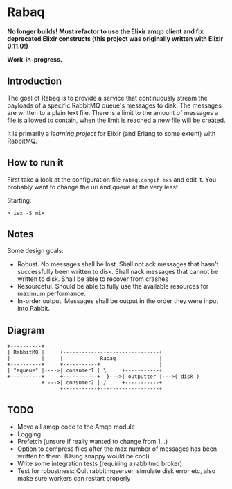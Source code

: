 # Rabaq

**No longer builds! Must refactor to use the Elixir amqp client and
fix deprecated Elixir constructs (this project was originally written
with Elixir 0.11.0!)**

**Work-in-progress.**

## Introduction

The goal of Rabaq is to provide a service that continuously
stream the payloads of a specific RabbitMQ queue's messages to disk.
The messages are written to a plain text file. There is a limit to
the amount of messages a file is allowed to contain, when the
limit is reached a new file will be created.

It is primarily a *learning project* for Elixir
(and Erlang to some extent) with RabbitMQ.

## How to run it

First take a look at the configuration file `rabaq.congif.exs` and
edit it. You probably want to change the uri and queue at the very
least.

Starting:

    > iex -S mix

## Notes

Some design goals:
- Robust. No messages shall be lost.
    Shall not ack messages that hasn't successfully been
    written to disk. Shall nack messages that cannot
    be written to disk.
    Shall be able to recover from crashes
- Resourceful. Should be able to fully use the available
    resources for maximum performance.
- In-order output. Messages shall be output in the order they were
    input into Rabbit.

## Diagram

    +----------+
    | RabbitMQ |     +-------------------------------+
    |          |     |            Rabaq              |
    +----------+     +-----------+                   |
    | "aqueue" |---->| consumer1 | \     +-----------+
    +----------+     +-----------+  }--->| outputter |--->( disk )
               + --->| consumer2 | /     +-----------+
                     +-----------+-------------------+

## TODO

- Move all amqp code to the Amqp module
- Logging
- Prefetch (unsure if really wanted to change from 1...)
- Option to compress files after the max number of messages
    has been written to them. (Using snappy would be cool)
- Write some integration tests (requiring a rabbitmq broker)
- Test for robustness: Quit rabbitmqserver, simulate disk error etc,
    also make sure workers can restart properly
